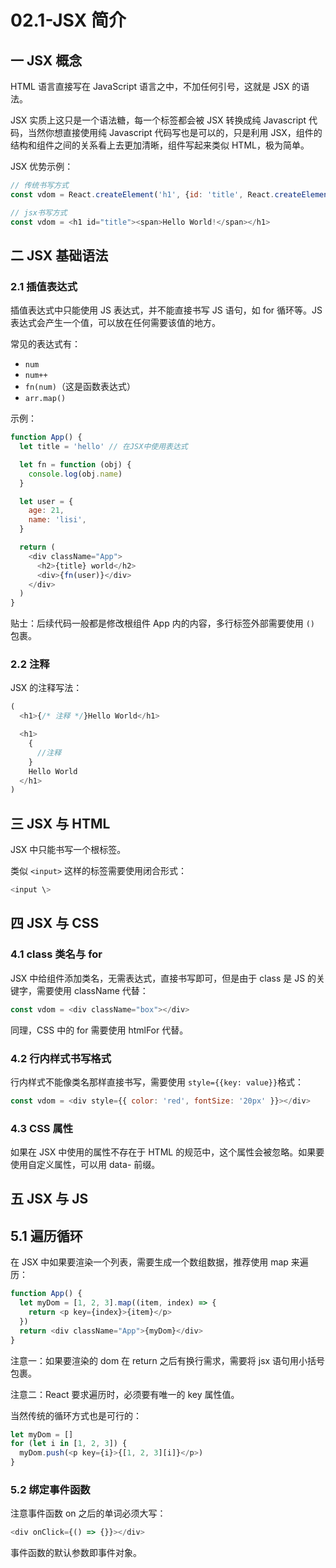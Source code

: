 # 02.1-JSX 简介

## 一 JSX 概念

HTML 语言直接写在 JavaScript 语言之中，不加任何引号，这就是 JSX 的语法。

JSX 实质上这只是一个语法糖，每一个标签都会被 JSX 转换成纯 Javascript 代码，当然你想直接使用纯 Javascript 代码写也是可以的，只是利用 JSX，组件的结构和组件之间的关系看上去更加清晰，组件写起来类似 HTML，极为简单。

JSX 优势示例：

```js
// 传统书写方式
const vdom = React.createElement('h1', {id: 'title', React.createElement('span', {},'Hello World!')})

// jsx书写方式
const vdom = <h1 id="title"><span>Hello World!</span></h1>
```

## 二 JSX 基础语法

### 2.1 插值表达式

插值表达式中只能使用 JS 表达式，并不能直接书写 JS 语句，如 for 循环等。JS 表达式会产生一个值，可以放在任何需要该值的地方。

常见的表达式有：

- `num`
- `num++`
- `fn(num)`（这是函数表达式）
- `arr.map()`

示例：

```js
function App() {
  let title = 'hello' // 在JSX中使用表达式

  let fn = function (obj) {
    console.log(obj.name)
  }

  let user = {
    age: 21,
    name: 'lisi',
  }

  return (
    <div className="App">
      <h2>{title} world</h2>
      <div>{fn(user)}</div>
    </div>
  )
}
```

贴士：后续代码一般都是修改根组件 App 内的内容，多行标签外部需要使用 `()` 包裹。

### 2.2 注释

JSX 的注释写法：

```js
(
  <h1>{/* 注释 */}Hello World</h1>

  <h1>
    {
      //注释
    }
    Hello World
  </h1>
)
```

## 三 JSX 与 HTML

JSX 中只能书写一个根标签。

类似 `<input>` 这样的标签需要使用闭合形式：

```js
<input \>
```

## 四 JSX 与 CSS

### 4.1 class 类名与 for

JSX 中给组件添加类名，无需表达式，直接书写即可，但是由于 class 是 JS 的关键字，需要使用 className 代替：

```js
const vdom = <div className="box"></div>
```

同理，CSS 中的 for 需要使用 htmlFor 代替。

### 4.2 行内样式书写格式

行内样式不能像类名那样直接书写，需要使用 `style={{key: value}}`格式：

```js
const vdom = <div style={{ color: 'red', fontSize: '20px' }}></div>
```

### 4.3 CSS 属性

如果在 JSX 中使用的属性不存在于 HTML 的规范中，这个属性会被忽略。如果要使用自定义属性，可以用 data- 前缀。

## 五 JSX 与 JS

## 5.1 遍历循环

在 JSX 中如果要渲染一个列表，需要生成一个数组数据，推荐使用 map 来遍历：

```js
function App() {
  let myDom = [1, 2, 3].map((item, index) => {
    return <p key={index}>{item}</p>
  })
  return <div className="App">{myDom}</div>
}
```

注意一：如果要渲染的 dom 在 return 之后有换行需求，需要将 jsx 语句用小括号包裹。

注意二：React 要求遍历时，必须要有唯一的 key 属性值。

当然传统的循环方式也是可行的：

```js
let myDom = []
for (let i in [1, 2, 3]) {
  myDom.push(<p key={i}>{[1, 2, 3][i]}</p>)
}
```

### 5.2 绑定事件函数

注意事件函数 on 之后的单词必须大写：

```js
<div onClick={() => {}}></div>
```

事件函数的默认参数即事件对象。
